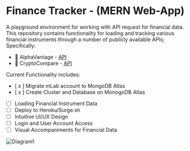 # Finance Tracker - (MERN Web-App)
A playground environment for working with API request for financial data. This repository contains functionality for loading and tracking various financial instruments through a number of publicly available APIs; Specifically: 

* 🔗 AlphaVantage - [API](https://www.alphavantage.co/) 
* 🔗 CryptoCompare - [API](https://www.cryptocompare.com/api) 

Current Functionality includes: 

* [ x ] Migrate mLab account to MongoDB Atlas
* [ x ] Create Cluster and Database on MonogoDB Atlas 
* [ ] Loading Financial Instrument Data 
* [ ] Deploy to Heroku/Surge.sh
* [ ] Intuitive UI/UX Design 
* [ ] Login and User Account Access 
* [ ] Visual Accompaniments for Financial Data 

![Diagram1](http://sfmagazine.com/wp-content/uploads/2016/07/08_2016_tech_practices.jpg)

